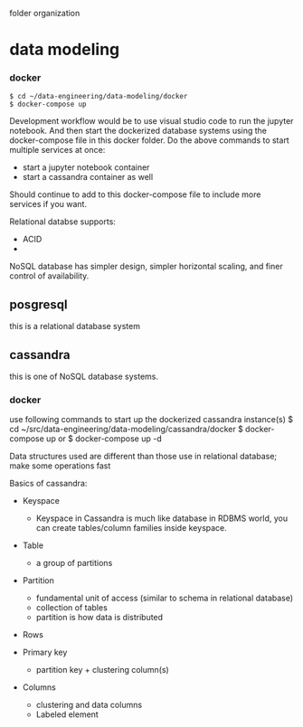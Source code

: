 folder organization

# data modeling
### docker
```
$ cd ~/data-engineering/data-modeling/docker
$ docker-compose up
```

Development workflow would be to use visual studio code to run the jupyter notebook.  And then start the dockerized database systems using the docker-compose file in this docker folder.
Do the above commands to start multiple services at once:
* start a jupyter notebook container
* start a cassandra container as well

Should continue to add to this docker-compose file to include more services if you want.

Relational databse supports:
* ACID
* 
NoSQL database has simpler design, simpler horizontal scaling, and finer control of availability.


## posgresql

this is a relational database system

## cassandra

this is one of NoSQL database systems.

### docker
use following commands to start up the dockerized cassandra instance(s)
$ cd ~/src/data-engineering/data-modeling/cassandra/docker
$ docker-compose up or $ docker-compose up -d


Data structures used are different than those use in relational database; make some operations fast

Basics of cassandra:

* Keyspace
    * Keyspace in Cassandra is much like database in RDBMS world, you can create tables/column families inside keyspace.

* Table
    * a group of partitions

* Partition 
    * fundamental unit of access (similar to schema in relational database)
    * collection of tables
    * partition is how data is distributed


* Rows 

* Primary key
    * partition key + clustering column(s)

* Columns
    * clustering and data columns
    * Labeled element

